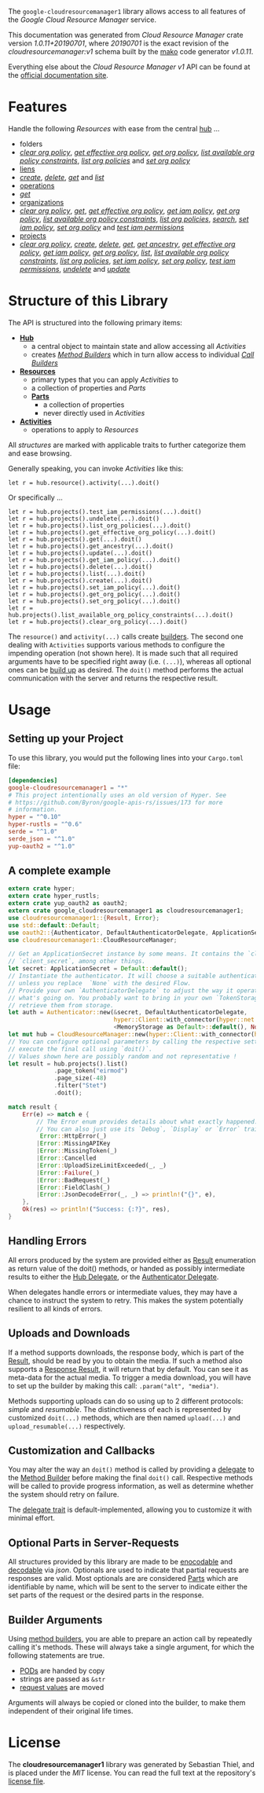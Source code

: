 <!---
DO NOT EDIT !
This file was generated automatically from 'src/mako/api/README.md.mako'
DO NOT EDIT !
-->
The `google-cloudresourcemanager1` library allows access to all features of the *Google Cloud Resource Manager* service.

This documentation was generated from *Cloud Resource Manager* crate version *1.0.11+20190701*, where *20190701* is the exact revision of the *cloudresourcemanager:v1* schema built by the [mako](http://www.makotemplates.org/) code generator *v1.0.11*.

Everything else about the *Cloud Resource Manager* *v1* API can be found at the
[official documentation site](https://cloud.google.com/resource-manager).
# Features

Handle the following *Resources* with ease from the central [hub](https://docs.rs/google-cloudresourcemanager1/1.0.11+20190701/google_cloudresourcemanager1/struct.CloudResourceManager.html) ... 

* folders
 * [*clear org policy*](https://docs.rs/google-cloudresourcemanager1/1.0.11+20190701/google_cloudresourcemanager1/struct.FolderClearOrgPolicyCall.html), [*get effective org policy*](https://docs.rs/google-cloudresourcemanager1/1.0.11+20190701/google_cloudresourcemanager1/struct.FolderGetEffectiveOrgPolicyCall.html), [*get org policy*](https://docs.rs/google-cloudresourcemanager1/1.0.11+20190701/google_cloudresourcemanager1/struct.FolderGetOrgPolicyCall.html), [*list available org policy constraints*](https://docs.rs/google-cloudresourcemanager1/1.0.11+20190701/google_cloudresourcemanager1/struct.FolderListAvailableOrgPolicyConstraintCall.html), [*list org policies*](https://docs.rs/google-cloudresourcemanager1/1.0.11+20190701/google_cloudresourcemanager1/struct.FolderListOrgPolicyCall.html) and [*set org policy*](https://docs.rs/google-cloudresourcemanager1/1.0.11+20190701/google_cloudresourcemanager1/struct.FolderSetOrgPolicyCall.html)
* [liens](https://docs.rs/google-cloudresourcemanager1/1.0.11+20190701/google_cloudresourcemanager1/struct.Lien.html)
 * [*create*](https://docs.rs/google-cloudresourcemanager1/1.0.11+20190701/google_cloudresourcemanager1/struct.LienCreateCall.html), [*delete*](https://docs.rs/google-cloudresourcemanager1/1.0.11+20190701/google_cloudresourcemanager1/struct.LienDeleteCall.html), [*get*](https://docs.rs/google-cloudresourcemanager1/1.0.11+20190701/google_cloudresourcemanager1/struct.LienGetCall.html) and [*list*](https://docs.rs/google-cloudresourcemanager1/1.0.11+20190701/google_cloudresourcemanager1/struct.LienListCall.html)
* [operations](https://docs.rs/google-cloudresourcemanager1/1.0.11+20190701/google_cloudresourcemanager1/struct.Operation.html)
 * [*get*](https://docs.rs/google-cloudresourcemanager1/1.0.11+20190701/google_cloudresourcemanager1/struct.OperationGetCall.html)
* [organizations](https://docs.rs/google-cloudresourcemanager1/1.0.11+20190701/google_cloudresourcemanager1/struct.Organization.html)
 * [*clear org policy*](https://docs.rs/google-cloudresourcemanager1/1.0.11+20190701/google_cloudresourcemanager1/struct.OrganizationClearOrgPolicyCall.html), [*get*](https://docs.rs/google-cloudresourcemanager1/1.0.11+20190701/google_cloudresourcemanager1/struct.OrganizationGetCall.html), [*get effective org policy*](https://docs.rs/google-cloudresourcemanager1/1.0.11+20190701/google_cloudresourcemanager1/struct.OrganizationGetEffectiveOrgPolicyCall.html), [*get iam policy*](https://docs.rs/google-cloudresourcemanager1/1.0.11+20190701/google_cloudresourcemanager1/struct.OrganizationGetIamPolicyCall.html), [*get org policy*](https://docs.rs/google-cloudresourcemanager1/1.0.11+20190701/google_cloudresourcemanager1/struct.OrganizationGetOrgPolicyCall.html), [*list available org policy constraints*](https://docs.rs/google-cloudresourcemanager1/1.0.11+20190701/google_cloudresourcemanager1/struct.OrganizationListAvailableOrgPolicyConstraintCall.html), [*list org policies*](https://docs.rs/google-cloudresourcemanager1/1.0.11+20190701/google_cloudresourcemanager1/struct.OrganizationListOrgPolicyCall.html), [*search*](https://docs.rs/google-cloudresourcemanager1/1.0.11+20190701/google_cloudresourcemanager1/struct.OrganizationSearchCall.html), [*set iam policy*](https://docs.rs/google-cloudresourcemanager1/1.0.11+20190701/google_cloudresourcemanager1/struct.OrganizationSetIamPolicyCall.html), [*set org policy*](https://docs.rs/google-cloudresourcemanager1/1.0.11+20190701/google_cloudresourcemanager1/struct.OrganizationSetOrgPolicyCall.html) and [*test iam permissions*](https://docs.rs/google-cloudresourcemanager1/1.0.11+20190701/google_cloudresourcemanager1/struct.OrganizationTestIamPermissionCall.html)
* [projects](https://docs.rs/google-cloudresourcemanager1/1.0.11+20190701/google_cloudresourcemanager1/struct.Project.html)
 * [*clear org policy*](https://docs.rs/google-cloudresourcemanager1/1.0.11+20190701/google_cloudresourcemanager1/struct.ProjectClearOrgPolicyCall.html), [*create*](https://docs.rs/google-cloudresourcemanager1/1.0.11+20190701/google_cloudresourcemanager1/struct.ProjectCreateCall.html), [*delete*](https://docs.rs/google-cloudresourcemanager1/1.0.11+20190701/google_cloudresourcemanager1/struct.ProjectDeleteCall.html), [*get*](https://docs.rs/google-cloudresourcemanager1/1.0.11+20190701/google_cloudresourcemanager1/struct.ProjectGetCall.html), [*get ancestry*](https://docs.rs/google-cloudresourcemanager1/1.0.11+20190701/google_cloudresourcemanager1/struct.ProjectGetAncestryCall.html), [*get effective org policy*](https://docs.rs/google-cloudresourcemanager1/1.0.11+20190701/google_cloudresourcemanager1/struct.ProjectGetEffectiveOrgPolicyCall.html), [*get iam policy*](https://docs.rs/google-cloudresourcemanager1/1.0.11+20190701/google_cloudresourcemanager1/struct.ProjectGetIamPolicyCall.html), [*get org policy*](https://docs.rs/google-cloudresourcemanager1/1.0.11+20190701/google_cloudresourcemanager1/struct.ProjectGetOrgPolicyCall.html), [*list*](https://docs.rs/google-cloudresourcemanager1/1.0.11+20190701/google_cloudresourcemanager1/struct.ProjectListCall.html), [*list available org policy constraints*](https://docs.rs/google-cloudresourcemanager1/1.0.11+20190701/google_cloudresourcemanager1/struct.ProjectListAvailableOrgPolicyConstraintCall.html), [*list org policies*](https://docs.rs/google-cloudresourcemanager1/1.0.11+20190701/google_cloudresourcemanager1/struct.ProjectListOrgPolicyCall.html), [*set iam policy*](https://docs.rs/google-cloudresourcemanager1/1.0.11+20190701/google_cloudresourcemanager1/struct.ProjectSetIamPolicyCall.html), [*set org policy*](https://docs.rs/google-cloudresourcemanager1/1.0.11+20190701/google_cloudresourcemanager1/struct.ProjectSetOrgPolicyCall.html), [*test iam permissions*](https://docs.rs/google-cloudresourcemanager1/1.0.11+20190701/google_cloudresourcemanager1/struct.ProjectTestIamPermissionCall.html), [*undelete*](https://docs.rs/google-cloudresourcemanager1/1.0.11+20190701/google_cloudresourcemanager1/struct.ProjectUndeleteCall.html) and [*update*](https://docs.rs/google-cloudresourcemanager1/1.0.11+20190701/google_cloudresourcemanager1/struct.ProjectUpdateCall.html)




# Structure of this Library

The API is structured into the following primary items:

* **[Hub](https://docs.rs/google-cloudresourcemanager1/1.0.11+20190701/google_cloudresourcemanager1/struct.CloudResourceManager.html)**
    * a central object to maintain state and allow accessing all *Activities*
    * creates [*Method Builders*](https://docs.rs/google-cloudresourcemanager1/1.0.11+20190701/google_cloudresourcemanager1/trait.MethodsBuilder.html) which in turn
      allow access to individual [*Call Builders*](https://docs.rs/google-cloudresourcemanager1/1.0.11+20190701/google_cloudresourcemanager1/trait.CallBuilder.html)
* **[Resources](https://docs.rs/google-cloudresourcemanager1/1.0.11+20190701/google_cloudresourcemanager1/trait.Resource.html)**
    * primary types that you can apply *Activities* to
    * a collection of properties and *Parts*
    * **[Parts](https://docs.rs/google-cloudresourcemanager1/1.0.11+20190701/google_cloudresourcemanager1/trait.Part.html)**
        * a collection of properties
        * never directly used in *Activities*
* **[Activities](https://docs.rs/google-cloudresourcemanager1/1.0.11+20190701/google_cloudresourcemanager1/trait.CallBuilder.html)**
    * operations to apply to *Resources*

All *structures* are marked with applicable traits to further categorize them and ease browsing.

Generally speaking, you can invoke *Activities* like this:

```Rust,ignore
let r = hub.resource().activity(...).doit()
```

Or specifically ...

```ignore
let r = hub.projects().test_iam_permissions(...).doit()
let r = hub.projects().undelete(...).doit()
let r = hub.projects().list_org_policies(...).doit()
let r = hub.projects().get_effective_org_policy(...).doit()
let r = hub.projects().get(...).doit()
let r = hub.projects().get_ancestry(...).doit()
let r = hub.projects().update(...).doit()
let r = hub.projects().get_iam_policy(...).doit()
let r = hub.projects().delete(...).doit()
let r = hub.projects().list(...).doit()
let r = hub.projects().create(...).doit()
let r = hub.projects().set_iam_policy(...).doit()
let r = hub.projects().get_org_policy(...).doit()
let r = hub.projects().set_org_policy(...).doit()
let r = hub.projects().list_available_org_policy_constraints(...).doit()
let r = hub.projects().clear_org_policy(...).doit()
```

The `resource()` and `activity(...)` calls create [builders][builder-pattern]. The second one dealing with `Activities` 
supports various methods to configure the impending operation (not shown here). It is made such that all required arguments have to be 
specified right away (i.e. `(...)`), whereas all optional ones can be [build up][builder-pattern] as desired.
The `doit()` method performs the actual communication with the server and returns the respective result.

# Usage

## Setting up your Project

To use this library, you would put the following lines into your `Cargo.toml` file:

```toml
[dependencies]
google-cloudresourcemanager1 = "*"
# This project intentionally uses an old version of Hyper. See
# https://github.com/Byron/google-apis-rs/issues/173 for more
# information.
hyper = "^0.10"
hyper-rustls = "^0.6"
serde = "^1.0"
serde_json = "^1.0"
yup-oauth2 = "^1.0"
```

## A complete example

```Rust
extern crate hyper;
extern crate hyper_rustls;
extern crate yup_oauth2 as oauth2;
extern crate google_cloudresourcemanager1 as cloudresourcemanager1;
use cloudresourcemanager1::{Result, Error};
use std::default::Default;
use oauth2::{Authenticator, DefaultAuthenticatorDelegate, ApplicationSecret, MemoryStorage};
use cloudresourcemanager1::CloudResourceManager;

// Get an ApplicationSecret instance by some means. It contains the `client_id` and 
// `client_secret`, among other things.
let secret: ApplicationSecret = Default::default();
// Instantiate the authenticator. It will choose a suitable authentication flow for you, 
// unless you replace  `None` with the desired Flow.
// Provide your own `AuthenticatorDelegate` to adjust the way it operates and get feedback about 
// what's going on. You probably want to bring in your own `TokenStorage` to persist tokens and
// retrieve them from storage.
let auth = Authenticator::new(&secret, DefaultAuthenticatorDelegate,
                              hyper::Client::with_connector(hyper::net::HttpsConnector::new(hyper_rustls::TlsClient::new())),
                              <MemoryStorage as Default>::default(), None);
let mut hub = CloudResourceManager::new(hyper::Client::with_connector(hyper::net::HttpsConnector::new(hyper_rustls::TlsClient::new())), auth);
// You can configure optional parameters by calling the respective setters at will, and
// execute the final call using `doit()`.
// Values shown here are possibly random and not representative !
let result = hub.projects().list()
             .page_token("eirmod")
             .page_size(-48)
             .filter("Stet")
             .doit();

match result {
    Err(e) => match e {
        // The Error enum provides details about what exactly happened.
        // You can also just use its `Debug`, `Display` or `Error` traits
         Error::HttpError(_)
        |Error::MissingAPIKey
        |Error::MissingToken(_)
        |Error::Cancelled
        |Error::UploadSizeLimitExceeded(_, _)
        |Error::Failure(_)
        |Error::BadRequest(_)
        |Error::FieldClash(_)
        |Error::JsonDecodeError(_, _) => println!("{}", e),
    },
    Ok(res) => println!("Success: {:?}", res),
}

```
## Handling Errors

All errors produced by the system are provided either as [Result](https://docs.rs/google-cloudresourcemanager1/1.0.11+20190701/google_cloudresourcemanager1/enum.Result.html) enumeration as return value of 
the doit() methods, or handed as possibly intermediate results to either the 
[Hub Delegate](https://docs.rs/google-cloudresourcemanager1/1.0.11+20190701/google_cloudresourcemanager1/trait.Delegate.html), or the [Authenticator Delegate](https://docs.rs/yup-oauth2/*/yup_oauth2/trait.AuthenticatorDelegate.html).

When delegates handle errors or intermediate values, they may have a chance to instruct the system to retry. This 
makes the system potentially resilient to all kinds of errors.

## Uploads and Downloads
If a method supports downloads, the response body, which is part of the [Result](https://docs.rs/google-cloudresourcemanager1/1.0.11+20190701/google_cloudresourcemanager1/enum.Result.html), should be
read by you to obtain the media.
If such a method also supports a [Response Result](https://docs.rs/google-cloudresourcemanager1/1.0.11+20190701/google_cloudresourcemanager1/trait.ResponseResult.html), it will return that by default.
You can see it as meta-data for the actual media. To trigger a media download, you will have to set up the builder by making
this call: `.param("alt", "media")`.

Methods supporting uploads can do so using up to 2 different protocols: 
*simple* and *resumable*. The distinctiveness of each is represented by customized 
`doit(...)` methods, which are then named `upload(...)` and `upload_resumable(...)` respectively.

## Customization and Callbacks

You may alter the way an `doit()` method is called by providing a [delegate](https://docs.rs/google-cloudresourcemanager1/1.0.11+20190701/google_cloudresourcemanager1/trait.Delegate.html) to the 
[Method Builder](https://docs.rs/google-cloudresourcemanager1/1.0.11+20190701/google_cloudresourcemanager1/trait.CallBuilder.html) before making the final `doit()` call. 
Respective methods will be called to provide progress information, as well as determine whether the system should 
retry on failure.

The [delegate trait](https://docs.rs/google-cloudresourcemanager1/1.0.11+20190701/google_cloudresourcemanager1/trait.Delegate.html) is default-implemented, allowing you to customize it with minimal effort.

## Optional Parts in Server-Requests

All structures provided by this library are made to be [enocodable](https://docs.rs/google-cloudresourcemanager1/1.0.11+20190701/google_cloudresourcemanager1/trait.RequestValue.html) and 
[decodable](https://docs.rs/google-cloudresourcemanager1/1.0.11+20190701/google_cloudresourcemanager1/trait.ResponseResult.html) via *json*. Optionals are used to indicate that partial requests are responses 
are valid.
Most optionals are are considered [Parts](https://docs.rs/google-cloudresourcemanager1/1.0.11+20190701/google_cloudresourcemanager1/trait.Part.html) which are identifiable by name, which will be sent to 
the server to indicate either the set parts of the request or the desired parts in the response.

## Builder Arguments

Using [method builders](https://docs.rs/google-cloudresourcemanager1/1.0.11+20190701/google_cloudresourcemanager1/trait.CallBuilder.html), you are able to prepare an action call by repeatedly calling it's methods.
These will always take a single argument, for which the following statements are true.

* [PODs][wiki-pod] are handed by copy
* strings are passed as `&str`
* [request values](https://docs.rs/google-cloudresourcemanager1/1.0.11+20190701/google_cloudresourcemanager1/trait.RequestValue.html) are moved

Arguments will always be copied or cloned into the builder, to make them independent of their original life times.

[wiki-pod]: http://en.wikipedia.org/wiki/Plain_old_data_structure
[builder-pattern]: http://en.wikipedia.org/wiki/Builder_pattern
[google-go-api]: https://github.com/google/google-api-go-client

# License
The **cloudresourcemanager1** library was generated by Sebastian Thiel, and is placed 
under the *MIT* license.
You can read the full text at the repository's [license file][repo-license].

[repo-license]: https://github.com/Byron/google-apis-rsblob/master/LICENSE.md
